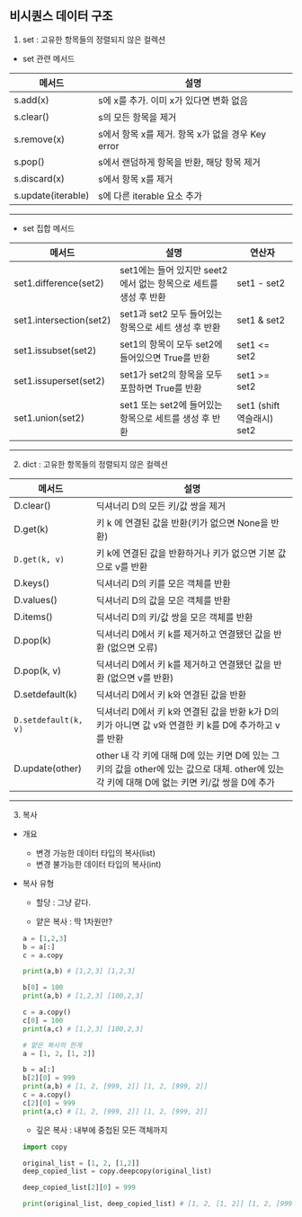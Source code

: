 

## 비시퀀스 데이터 구조

1. set : 고유한 항목들의 정렬되지 않은 컬렉션

- set 관련 메서드

|메서드|설명|
|---|---|
|s.add(x)|s에 x를 추가. 이미 x가 있다면 변화 없음|
|s.clear()|s의 모든 항목을 제거|
|s.remove(x)|s에서 항목 x를 제거. 항목 x가 없을 경우 Key error|
|s.pop()|s에서 랜덤하게 항목을 반환, 해당 항목 제거|
|s.discard(x)|s에서 항목 x를 제거|
|s.update(iterable)|s에 다른 iterable 요소 추가|

----

- set 집합 메서드

|메서드|설명|연산자|
|---|---|---|
|set1.difference(set2)|set1에는 들어 있지만 seet2에서 없는 항목으로 세트를 생성 후 반환|set1 - set2|
|set1.intersection(set2)|set1과 set2 모두 들어있는 항목으로 세트 생성 후 반환|set1 & set2|
|set1.issubset(set2)|set1의 항목이 모두 set2에 들어있으면 True를 반환|set1 <= set2|
|set1.issuperset(set2)|set1가 set2의 항목을 모두 포함하면 True를 반환|set1 >= set2|
|set1.union(set2)|set1 또는 set2에 들어있는 항목으로 세트를 생성 후 반환|set1 (shift 역슬래시) set2|




----
2. dict : 고유한 항목들의 정렬되지 않은 컬렉션

|메서드|설명|
|---|---|
|D.clear()|딕셔너리 D의 모든 키/값 쌍을 제거|
|D.get(k)|키 k 에 연결된 값을 반환(키가 없으면 None을 반환)|
|`D.get(k, v)`|키 k에 연결된 값을 반환하거나 키가 없으면 기본 값으로 v를 반환|
|D.keys()|딕셔너리 D의 키를 모은 객체를 반환|
|D.values()|딕셔너리 D의 값을 모은 객체를 반환|
|D.items()|딕셔너리 D의 키/값 쌍을 모은 객체를 반환|
|D.pop(k)|딕셔너리 D에서 키 k를 제거하고 연결됐던 값을 반환 (없으면 오류)|
|D.pop(k, v)|딕셔너리 D에서 키 k를 제거하고 연결됐던 값을 반환 (없으면 v를 반환)|
|D.setdefault(k)|딕셔너리 D에서 키 k와 연결된 값을 반환|
|`D.setdefault(k, v)`|딕셔너리 D에서 키 k와 연결된 값을 반환 k가 D의 키가 아니면 값 v와 연결한 키 k를 D에 추가하고 v를 반환|
|D.update(other)|other 내 각 키에 대해 D에 있는 키면 D에 있는 그 키의 값을 other에 있는 값으로 대체. other에 있는 각 키에 대해 D에 없는 키면 키/값 쌍을 D에 추가|

----

3. 복사

- 개요
    - 변경 가능한 데이터 타입의 복사(list)
    - 변경 불가능한 데이터 타입의 복사(int)

- 복사 유형
    - 할당 : 그냥 같다.
    
    - 얕은 복사 : 딱 1차원만?
    ```python
    a = [1,2,3]
    b = a[:]
    c = a.copy

    print(a,b) # [1,2,3] [1,2,3]
    
    b[0] = 100
    print(a,b) # [1,2,3] [100,2,3]

    c = a.copy()
    c[0] = 100
    print(a,c) # [1,2,3] [100,2,3]
    
    # 얕은 복사의 한계
    a = [1, 2, [1, 2]]

    b = a[:]
    b[2][0] = 999 
    print(a,b) # [1, 2, [999, 2]] [1, 2, [999, 2]]
    c = a.copy()
    c[2][0] = 999 
    print(a,c) # [1, 2, [999, 2]] [1, 2, [999, 2]] 
    ```

    - 깊은 복사 : 내부에 중첩된 모든 객체까지
    ```python
    import copy

    original_list = [1, 2, [1,2]]
    deep_copied_list = copy.deepcopy(original_list)

    deep_copied_list[2][0] = 999

    print(original_list, deep_copied_list) # [1, 2, [1, 2]] [1, 2, [999, 2]]
    ```